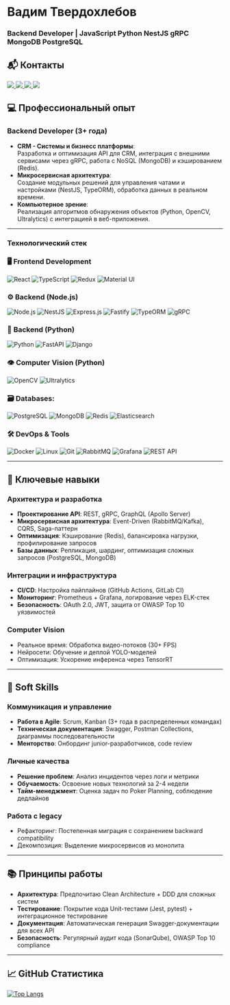 # Вадим Твердохлебов
### Backend Developer | JavaScript Python NestJS gRPC MongoDB PostgreSQL

## 📬 Контакты

<a href="https://t.me/vadtverdohlebov" target="_blank">
  <img src="https://img.shields.io/badge/Telegram-2CA5E0?style=for-the-badge&logo=telegram&logoColor=white&labelColor=000"/>
</a>
<a href="https://github.com/VadimTverdokhlebov" target="_blank">
  <img src="https://img.shields.io/badge/GitHub-181717?style=for-the-badge&logo=github&logoColor=white&labelColor=000"/>
</a>
<a href="https://wa.me/89181276512" target="_blank">
  <img src="https://img.shields.io/badge/WhatsApp-25D366?style=for-the-badge&logo=whatsapp&logoColor=white&labelColor=000"/>
</a>
<a href="mailto:vadtverdohlebov@mail.ru">
<img src="https://img.shields.io/badge/Email-vadtverdohlebov@mail.ru-D14836?style=for-the-badge&logo=gmail&logoColor=white&labelColor=000"/>
</a>

## 💻 Профессиональный опыт

### Backend Developer (3+ года)
 
- **CRM - Cистемы и бизнесс платформы**:  
  Разработка и оптимизация API для CRM, интеграция с внешними сервисами через gRPC, работа с NoSQL (MongoDB) и кэшированием (Redis).  
- **Микросервисная архитектура**:  
  Создание модульных решений для управления чатами и настройками (NestJS, TypeORM), обработка данных в реальном времени.  
- **Компьютерное зрение**:  
  Реализация алгоритмов обнаружения объектов (Python, OpenCV, Ultralytics) с интеграцией в веб-приложения.  

---

### Технологический стек

### 🖥 Frontend Development
![React](https://img.shields.io/badge/React-20232A?style=for-the-badge&logo=react&logoColor=61DAFB) ![TypeScript](https://img.shields.io/badge/TypeScript-007ACC?style=for-the-badge&logo=typescript&logoColor=white) ![Redux](https://img.shields.io/badge/Redux-764ABC?style=for-the-badge&logo=redux&logoColor=white) ![Material UI](https://img.shields.io/badge/Material_UI-0081CB?style=for-the-badge&logo=mui&logoColor=white)

### ⚙️ **Backend (Node.js)**
![Node.js](https://img.shields.io/badge/Node.js-339933?style=for-the-badge&logo=nodedotjs&logoColor=white) ![NestJS](https://img.shields.io/badge/NestJS-E0234E?style=for-the-badge&logo=nestjs&logoColor=white) ![Express.js](https://img.shields.io/badge/Express.js-000000?style=for-the-badge&logo=express&logoColor=white) ![Fastify](https://img.shields.io/badge/Fastify-000000?style=for-the-badge&logo=fastify&logoColor=white) ![TypeORM](https://img.shields.io/badge/TypeORM-FE0909?style=for-the-badge&logo=typeorm&logoColor=white) ![gRPC](https://img.shields.io/badge/gRPC-00B4CC?style=for-the-badge&logo=grpc&logoColor=white)

### 🐍 **Backend (Python)**
![Python](https://img.shields.io/badge/Python-3776AB?style=for-the-badge&logo=python&logoColor=white) ![FastAPI](https://img.shields.io/badge/FastAPI-009688?style=for-the-badge&logo=fastapi&logoColor=white) ![Django](https://img.shields.io/badge/Django-092E20?style=for-the-badge&logo=django&logoColor=white)

### 👁️ **Computer Vision (Python)**
![OpenCV](https://img.shields.io/badge/OpenCV-27338E?style=for-the-badge&logo=opencv&logoColor=white) ![Ultralytics](https://img.shields.io/badge/Ultralytics-00A3E0?style=for-the-badge&logo=yolo&logoColor=white)

### 🗃️ Databases:  
![PostgreSQL](https://img.shields.io/badge/PostgreSQL-316192?style=for-the-badge&logo=postgresql&logoColor=white) ![MongoDB](https://img.shields.io/badge/MongoDB-47A248?style=for-the-badge&logo=mongodb&logoColor=white) ![Redis](https://img.shields.io/badge/Redis-DC382D?style=for-the-badge&logo=redis&logoColor=white) ![Elasticsearch](https://img.shields.io/badge/Elasticsearch-005571?style=for-the-badge&logo=elasticsearch)

### 🛠 DevOps & Tools  
![Docker](https://img.shields.io/badge/Docker-2496ED?style=for-the-badge&logo=docker&logoColor=white) ![Linux](https://img.shields.io/badge/Linux-FCC624?style=for-the-badge&logo=linux&logoColor=black) ![Git](https://img.shields.io/badge/Git-F05032?style=for-the-badge&logo=git&logoColor=white) ![RabbitMQ](https://img.shields.io/badge/RabbitMQ-FF6600?style=for-the-badge&logo=rabbitmq&logoColor=white) ![Grafana](https://img.shields.io/badge/Grafana-F46800?style=for-the-badge&logo=grafana&logoColor=white) ![REST API](https://img.shields.io/badge/REST_API-FF6F61?style=for-the-badge)

---

## 🔧 Ключевые навыки

### Архитектура и разработка
- **Проектирование API**: REST, gRPC, GraphQL (Apollo Server)  
- **Микросервисная архитектура**: Event-Driven (RabbitMQ/Kafka), CQRS, Saga-паттерн  
- **Оптимизация**: Кэширование (Redis), балансировка нагрузки, профилирование запросов  
- **Базы данных**: Репликация, шардинг, оптимизация сложных запросов (PostgreSQL, MongoDB)  

### Интеграции и инфраструктура
- **CI/CD**: Настройка пайплайнов (GitHub Actions, GitLab CI)  
- **Мониторинг**: Prometheus + Grafana, логирование через ELK-стек  
- **Безопасность**: OAuth 2.0, JWT, защита от OWASP Top 10 уязвимостей  

### Computer Vision
- Реальное время: Обработка видео-потоков (30+ FPS)  
- Нейросети: Обучение и деплой YOLO-моделей  
- Оптимизация: Ускорение инференса через TensorRT  

---

## 🤝 Soft Skills

### Коммуникация и управление
- **Работа в Agile**: Scrum, Kanban (3+ года в распределенных командах)  
- **Техническая документация**: Swagger, Postman Collections, диаграммы последовательности  
- **Менторство**: Онбординг junior-разработчиков, code review  

### Личные качества
- **Решение проблем**: Анализ инцидентов через логи и метрики  
- **Обучаемость**: Освоение новых технологий за 2-4 недели  
- **Тайм-менеджмент**: Оценка задач по Poker Planning, соблюдение дедлайнов  

### Работа с legacy
- Рефакторинг: Постепенная миграция с сохранением backward compatibility  
- Декомпозиция: Выделение микросервисов из монолита  

---

## 📚 Принципы работы

- **Архитектура**: Предпочитаю Clean Architecture + DDD для сложных систем
- **Тестирование**: Покрытие кода Unit-тестами (Jest, pytest) + интеграционное тестирование
- **Документация**: Автоматическая генерация Swagger-документации для всех API
- **Безопасность**: Регулярный аудит кода (SonarQube), OWASP Top 10 compliance

---

## 📈 GitHub Статистика

[![Top Langs](https://github-readme-stats.vercel.app/api/top-langs/?username=VadimTverdokhlebov&layout=compact&theme=dark&hide_border=true)](https://github.com/VadimTverdokhlebov)